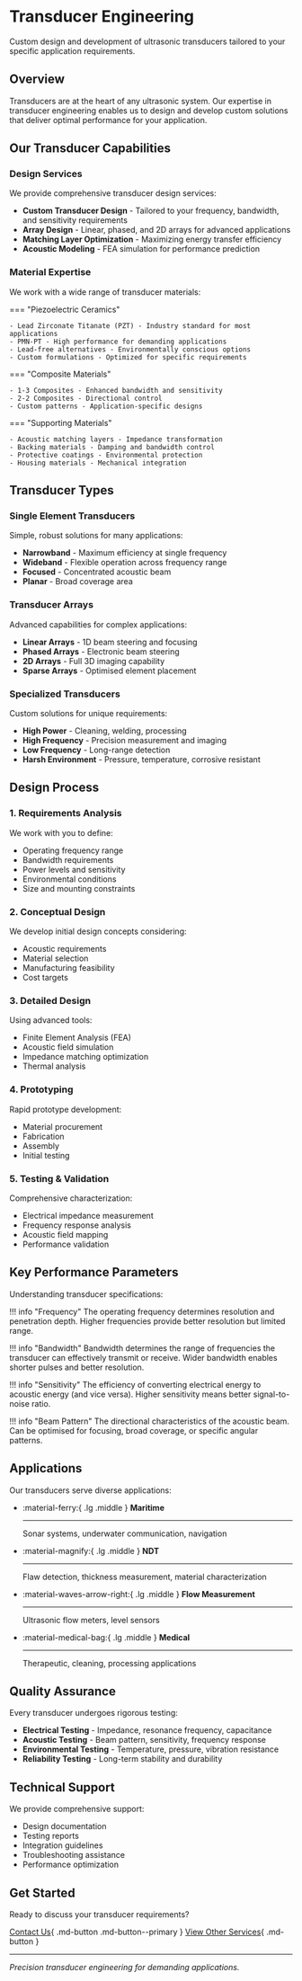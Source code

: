 # Transducer Engineering

Custom design and development of ultrasonic transducers tailored to your specific application requirements.

## Overview

Transducers are at the heart of any ultrasonic system. Our expertise in transducer engineering enables us to design and develop custom solutions that deliver optimal performance for your application.

## Our Transducer Capabilities

### Design Services

We provide comprehensive transducer design services:

- **Custom Transducer Design** - Tailored to your frequency, bandwidth, and sensitivity requirements
- **Array Design** - Linear, phased, and 2D arrays for advanced applications
- **Matching Layer Optimization** - Maximizing energy transfer efficiency
- **Acoustic Modeling** - FEA simulation for performance prediction

### Material Expertise

We work with a wide range of transducer materials:

=== "Piezoelectric Ceramics"

    - Lead Zirconate Titanate (PZT) - Industry standard for most applications
    - PMN-PT - High performance for demanding applications
    - Lead-free alternatives - Environmentally conscious options
    - Custom formulations - Optimized for specific requirements

=== "Composite Materials"

    - 1-3 Composites - Enhanced bandwidth and sensitivity
    - 2-2 Composites - Directional control
    - Custom patterns - Application-specific designs

=== "Supporting Materials"

    - Acoustic matching layers - Impedance transformation
    - Backing materials - Damping and bandwidth control
    - Protective coatings - Environmental protection
    - Housing materials - Mechanical integration

## Transducer Types

### Single Element Transducers

Simple, robust solutions for many applications:

- **Narrowband** - Maximum efficiency at single frequency
- **Wideband** - Flexible operation across frequency range
- **Focused** - Concentrated acoustic beam
- **Planar** - Broad coverage area

### Transducer Arrays

Advanced capabilities for complex applications:

- **Linear Arrays** - 1D beam steering and focusing
- **Phased Arrays** - Electronic beam steering
- **2D Arrays** - Full 3D imaging capability
- **Sparse Arrays** - Optimised element placement

### Specialized Transducers

Custom solutions for unique requirements:

- **High Power** - Cleaning, welding, processing
- **High Frequency** - Precision measurement and imaging
- **Low Frequency** - Long-range detection
- **Harsh Environment** - Pressure, temperature, corrosive resistant

## Design Process

### 1. Requirements Analysis

We work with you to define:

- Operating frequency range
- Bandwidth requirements
- Power levels and sensitivity
- Environmental conditions
- Size and mounting constraints

### 2. Conceptual Design

We develop initial design concepts considering:

- Acoustic requirements
- Material selection
- Manufacturing feasibility
- Cost targets

### 3. Detailed Design

Using advanced tools:

- Finite Element Analysis (FEA)
- Acoustic field simulation
- Impedance matching optimization
- Thermal analysis

### 4. Prototyping

Rapid prototype development:

- Material procurement
- Fabrication
- Assembly
- Initial testing

### 5. Testing & Validation

Comprehensive characterization:

- Electrical impedance measurement
- Frequency response analysis
- Acoustic field mapping
- Performance validation

## Key Performance Parameters

Understanding transducer specifications:

!!! info "Frequency"
    The operating frequency determines resolution and penetration depth. Higher frequencies provide better resolution but limited range.

!!! info "Bandwidth"
    Bandwidth determines the range of frequencies the transducer can effectively transmit or receive. Wider bandwidth enables shorter pulses and better resolution.

!!! info "Sensitivity"
    The efficiency of converting electrical energy to acoustic energy (and vice versa). Higher sensitivity means better signal-to-noise ratio.

!!! info "Beam Pattern"
    The directional characteristics of the acoustic beam. Can be optimised for focusing, broad coverage, or specific angular patterns.

## Applications

Our transducers serve diverse applications:

<div class="grid cards" markdown>

-   :material-ferry:{ .lg .middle } **Maritime**

    ---

    Sonar systems, underwater communication, navigation

-   :material-magnify:{ .lg .middle } **NDT**

    ---

    Flaw detection, thickness measurement, material characterization

-   :material-waves-arrow-right:{ .lg .middle } **Flow Measurement**

    ---

    Ultrasonic flow meters, level sensors

-   :material-medical-bag:{ .lg .middle } **Medical**

    ---

    Therapeutic, cleaning, processing applications

</div>

## Quality Assurance

Every transducer undergoes rigorous testing:

- **Electrical Testing** - Impedance, resonance frequency, capacitance
- **Acoustic Testing** - Beam pattern, sensitivity, frequency response
- **Environmental Testing** - Temperature, pressure, vibration resistance
- **Reliability Testing** - Long-term stability and durability

## Technical Support

We provide comprehensive support:

- Design documentation
- Testing reports
- Integration guidelines
- Troubleshooting assistance
- Performance optimization

## Get Started

Ready to discuss your transducer requirements?

[Contact Us](../contact.md){ .md-button .md-button--primary }
[View Other Services](index.md){ .md-button }

---

*Precision transducer engineering for demanding applications.*
